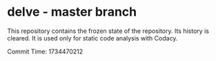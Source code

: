 # delve - master branch

This repository contains the frozen state of the repository.
Its history is cleared. It is used only for static code
analysis with Codacy.

Commit Time: 1734470212